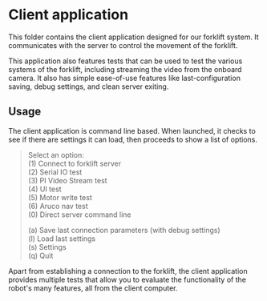 # Client application
This folder contains the client application designed for our forklift system. It communicates with the server to control the movement of the forklift.  

This application also features tests that can be used to test the various systems of the forklift, including streaming the video from the onboard camera.
It also has simple ease-of-use features like last-configuration saving, debug settings, and clean server exiting.

## Usage
The client application is command line based. When launched, it checks to see if there are settings it can load, then proceeds to show a list of options.

<blockquote>
  
Select an option:   
(1) Connect to forklift server   
(2) Serial IO test   
(3) PI Video Stream test   
(4) UI test   
(5) Motor write test   
(6) Aruco nav test   
(0) Direct server command line   
   
(a) Save last connection parameters (with debug settings)   
(l) Load last settings   
(s) Settings   
(q) Quit   
>
</blockquote>

Apart from establishing a connection to the forklift, the client application provides multiple tests that allow you to evaluate the functionality of the robot's many features, all from the client computer.

